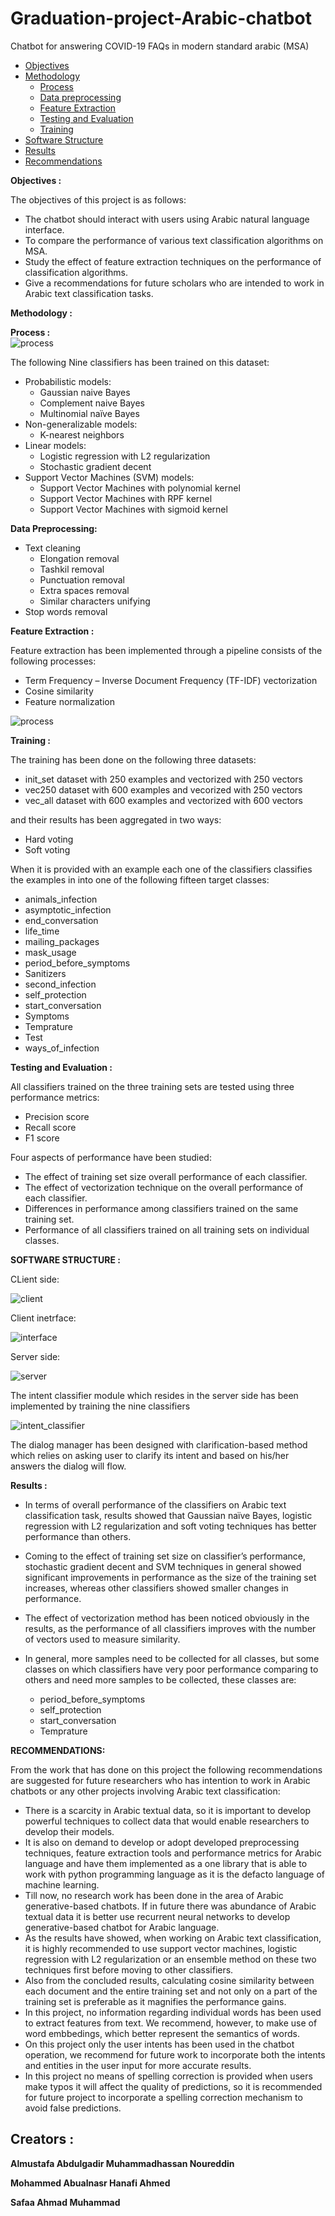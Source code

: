 # Graduation-project-Arabic-chatbot
Chatbot for answering COVID-19 FAQs in modern standard arabic (MSA)
- [Objectives](#OBJECTIVES)
- [Methodology](#methodology)
   *  [Process](#Process)
   *  [Data preprocessing](#db)
   *  [Feature Extraction](#fe)
   *  [Testing and Evaluation](#testing)
   *  [Training](#training)
- [Software Structure](#ss)
- [Results](#results)
- [Recommendations](#recommendations)
  

<b name="OBJECTIVES">Objectives :</b><br/>

The objectives of this project is as follows:

- The chatbot should interact with users using Arabic natural language interface.
- To compare the performance of various text classification algorithms on MSA.
- Study the effect of feature extraction techniques on the performance of classification algorithms.
- Give a recommendations for future scholars who are intended to work in Arabic text classification tasks.
  

<b name="methodology">Methodology :</b><br/>

<b name="Procss">Process :</b><br/>
<img src="img/process.PNG" alt="process">




The following Nine classifiers has been trained on this dataset:

- Probabilistic models:
    * Gaussian naive Bayes
    * Complement naive Bayes
    * Multinomial naïve Bayes
- Non-generalizable models:
    * K-nearest neighbors
- Linear models:
    * Logistic regression with L2 regularization
    * Stochastic gradient decent
- Support Vector Machines (SVM) models:
    * Support Vector Machines with polynomial kernel
    * Support Vector Machines with RPF kernel
    * Support Vector Machines with sigmoid kernel

<b name="db">Data Preprocessing:</b><br/>

- Text cleaning
    * Elongation removal
    * Tashkil removal
    * Punctuation removal
    * Extra spaces removal
    * Similar characters unifying
- Stop words removal
  
<b name="fe">Feature Extraction :</b><br/>

Feature extraction has been implemented through a pipeline consists of the following processes:
- Term Frequency – Inverse Document Frequency (TF-IDF) vectorization
- Cosine similarity
- Feature normalization

<img src="img/fe.PNG" alt="process">

<b name="training">Training :</b><br/>

The training has been done on the following three datasets:
- init_set dataset with 250 examples and vectorized with 250 vectors
-  vec250 dataset with 600 examples and vecorized with 250 vectors
- vec_all dataset with 600 examples and vectorized with 600 vectors


and their results has been aggregated in two ways:

- Hard voting
- Soft voting


When it is provided with an example each one of the classifiers classifies the examples in into one of the following fifteen target classes:

- animals_infection
- asymptotic_infection
- end_conversation
- life_time
- mailing_packages
- mask_usage
- period_before_symptoms
- Sanitizers
- second_infection
- self_protection
- start_conversation
- Symptoms
- Temprature
- Test
- ways_of_infection


<b name="testing">Testing and Evaluation :</b><br/>

All classifiers trained on the three training sets are tested using three performance metrics:
- Precision score
- Recall score
- F1 score

Four aspects of performance have been studied:
- The effect of training set size overall performance of each classifier.
- The effect of vectorization technique on the overall performance of each classifier.
- Differences in performance among classifiers trained on the same training set.
- Performance of all classifiers trained on all training sets on individual classes.

<b name="ss">SOFTWARE STRUCTURE :</b><br/>

CLient side: 

<img src="img/client.PNG" alt="client">

Client inetrface: 

<img src="img/interface.PNG" alt="interface">

Server side:

<img src="img/server.PNG" alt="server">

The intent classifier module which resides in the server side has been implemented by training the nine classifiers

<img src="img/intent_classifier.PNG" alt="intent_classifier">

The dialog manager has been designed with clarification-based method which relies on asking user to clarify its intent and based on his/her answers the dialog will flow.

<b name="results">Results :</b><br/>

- In terms of overall performance of the classifiers on Arabic text classification task, results showed that Gaussian naïve Bayes, logistic regression with L2 regularization and soft voting techniques has better performance than others.

- Coming to the effect of training set size on classifier’s performance, stochastic gradient decent and SVM techniques in general showed significant improvements in performance as the size of the training set increases, whereas other classifiers showed smaller changes in performance.

- The effect of vectorization method has been noticed obviously in the results, as the performance of all classifiers improves with the number of vectors used to measure similarity.

- In general, more samples need to be collected for all classes, but some classes on which classifiers have very poor performance comparing to others and need more samples to be collected, these classes are:
  * period_before_symptoms
  * self_protection
  * start_conversation
  * Temprature


<b name="recommendations">RECOMMENDATIONS:</b><br/>

From the work that has done on this project the following recommendations are suggested for future researchers who has intention to work in Arabic chatbots or any other projects involving Arabic text classification:

- There is a scarcity in Arabic textual data, so it is important to develop powerful techniques to collect data that would enable researchers to develop their models.
-  It is also on demand to develop or adopt developed preprocessing techniques, feature extraction tools and performance metrics for Arabic language and have them implemented as a one library that is able to work with python programming language as it is the defacto language of machine learning.
- Till now, no research work has been done in the area of Arabic generative-based chatbots. If in future there was abundance of Arabic textual data it is better use recurrent neural networks to develop generative-based chatbot for Arabic language.
- As the results have showed, when working on Arabic text classification, it is highly recommended to use support vector machines, logistic regression with L2 regularization or an ensemble method on these two techniques first before moving to other classifiers.
- Also from the concluded results, calculating cosine similarity between each document and the entire training set and not only on a part of the training set is preferable as it magnifies the performance gains.
- In this project, no information regarding individual words has been used to extract features from text. We recommend, however, to make use of word embbedings, which better represent the semantics of words.
- On this project only the user intents has been used in the chatbot operation, we recommend for future work to incorporate both the intents and entities in the user input for more accurate results.
- In this project no means of spelling correction is provided when users make typos it will affect the quality of predictions, so it is recommended for future project to incorporate a spelling correction mechanism to avoid false predictions.


## Creators :


**Almustafa Abdulgadir Muhammadhassan Noureddin**

**Mohammed Abualnasr Hanafi Ahmed**

**Safaa Ahmad Muhammad**